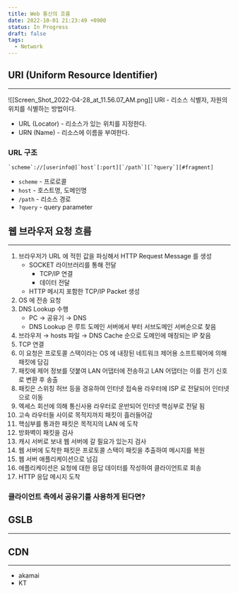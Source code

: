 ```yaml
---
title: Web 통신의 흐름
date: 2022-10-01 21:23:49 +0900
status: In Progress
draft: false
tags:
  - Network
---
```

## URI (Uniform Resource Identifier)
---
![[Screen_Shot_2022-04-28_at_11.56.07_AM.png]]
URI - 리소스 식별자, 자원의 위치를 식별하는 방법이다.
- URL (Locator) - 리소스가 있는 위치를 지정한다.
- URN (Name) - 리소스에 이름을 부여한다.

### URL 구조
```
`scheme`://[userinfo@]`host`[:port][`/path`][`?query`][#fragment]
```
- `scheme` - 프로로콜
- `host` - 호스트명, 도메인명
- `/path` - 리소스 경로
- `?query` - query parameter

## 웹 브라우저 요청 흐름
---
1. 브라우저가 URL 에 적힌 값을 파싱해서 HTTP Request Message 를 생성
	- SOCKET 라이브러리를 통해 전달
		- TCP/IP 연결
		- 데이터 전달
	- HTTP 메시지 포함한 TCP/IP Packet 생성
2. OS 에 전송 요청
3. DNS Lookup 수행
    - PC → 공유기 → DNS
    - DNS Lookup 은 루트 도메인 서버에서 부터 서브도메인 서버순으로 찾음
4. 브라우저 → hosts 파일 → DNS Cache 순으로 도메인에 매칭되는 IP 찾음
5. TCP 연결
6. 이 요청은 프로토콜 스택이라는 OS 에 내장된 네트워크 제어용 소프트웨어에 의해 패킷에 담김
7. 패킷에 제어 정보를 덧붙여 LAN 어댑터에 전송하고 LAN 어댑터는 이를 전기 신호로 변환 후 송출
8. 패킷은 스위칭 허브 등을 경유하여 인터넷 접속용 라우터에 ISP 로 전달되어 인터넷으로 이동
9. 엑세스 회선에 의해 통신사용 라우터로 운반되어 인터넷 핵심부로 전달 됨
10. 고속 라우터들 사이로 목적지까지 패킷이 흘러들어감
11. 핵심부를 통과한 패킷은 목적지의 LAN 에 도착
12. 방화벽이 패킷을 검사
13. 캐시 서버로 보내 웹 서버에 갈 필요가 있는지 검사
14. 웹 서버에 도착한 패킷은 프로토콜 스택이 패킷을 추출하여 메시지를 복원
15. 웹 서버 애플리케이션으로 넘김
16. 애플리케이션은 요청에 대한 응답 데이터를 작성하여 클라이언트로 회송
17. HTTP 응답 메시지 도착

### 클라이언트 측에서 공유기를 사용하게 된다면?

## GSLB
---

## CDN
---
- akamai
- KT
